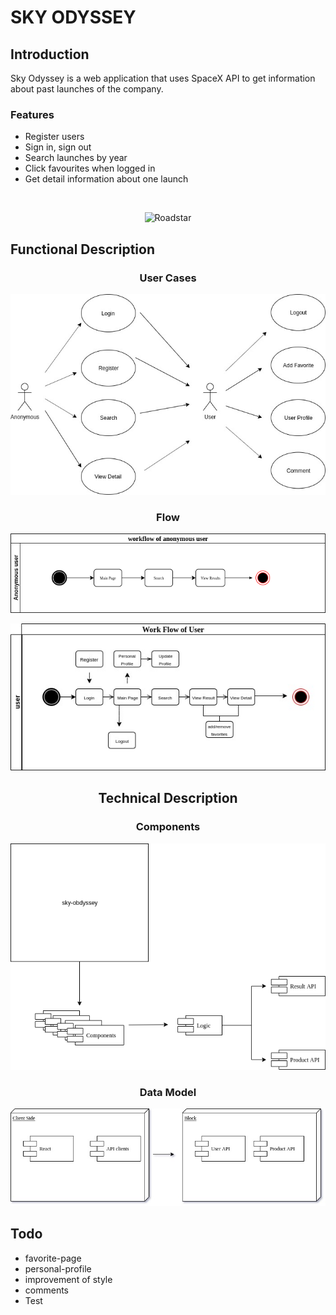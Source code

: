 # SKY ODYSSEY

## Introduction

Sky Odyssey is a web application that uses SpaceX API to get information about past launches of the company.

### Features

- Register users
- Sign in, sign out
- Search launches by year
- Click favourites when logged in
- Get detail information about one launch

<br>

<center>

![Roadstar](https://media.giphy.com/media/l4pTfBQTLOecArqSs/giphy.gif) 

</center>

## Functional Description

<center>

### User Cases

![User Cases](./user-cases.jpg)

### Flow

![Anonymous-Flow](./anony-flow.png)


![User-Flow](./flow.jpg)


## Technical Description

### Components

![components](./components.png)

### Data Model

![block](./block.jpg)

</center>

## Todo

- favorite-page
- personal-profile
- improvement of style
- comments
- Test

